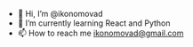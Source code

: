 - 👋 Hi, I’m @ikonomovad
- 🌱 I’m currently learning React and Python
- 📫 How to reach me ikonomovad@gmail.com

<!---
ikonomovad/ikonomovad is a ✨ special ✨ repository because its `README.md` (this file) appears on your GitHub profile.
You can click the Preview link to take a look at your changes.
--->

